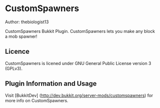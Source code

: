 # CustomSpawners
Author: thebiologist13

CustomSpawners Bukkit Plugin. CustomSpawners lets you make any block a mob spawner! 

## Licence
CustomSpawners is licened under GNU General Public License version 3 (GPLv3).

## Plugin Information and Usage
Visit [BukkitDev] (http://dev.bukkit.org/server-mods/customspawners) for more info on CustomSpawners.

